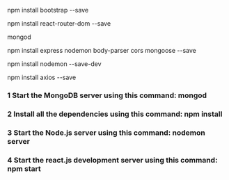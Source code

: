 

npm install bootstrap --save

npm install react-router-dom --save

mongod

npm install express nodemon body-parser cors mongoose --save

npm install nodemon --save-dev

npm install axios --save


### 1 Start the MongoDB server using this command: mongod
### 2 Install all the dependencies using this command: npm install
### 3 Start the Node.js server using this command: nodemon server
### 4 Start the react.js development server using this command: npm start

